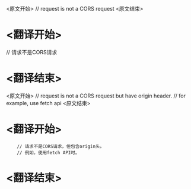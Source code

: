 
<原文开始>
// request is not a CORS request
<原文结束>

# <翻译开始>
// 请求不是CORS请求
# <翻译结束>


<原文开始>
		// request is not a CORS request but have origin header.
		// for example, use fetch api
<原文结束>

# <翻译开始>
		// 请求不是CORS请求，但包含origin头。
		// 例如，使用fetch API时。
# <翻译结束>

